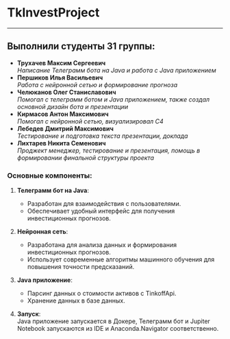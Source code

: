 # TkInvestProject

***

## Выполнили студенты 31 группы:

- **Трухачев Максим Сергеевич**  
  *Написание Телеграмм бота на Java и работа с Java приложением*
- **Першиков Илья Васильевич**  
  *Работа с нейронной сетью и формирование прогноза*
- **Челюканов Олег Станиславович**  
  *Помогал с телеграмм ботом и Java приложением, также создал основной дизайн бота и презентации*
- **Кирмасов Антон Максимович**  
  *Помогал с нейронной сетью, визуализировал С4*
- **Лебедев Дмитрий Максимович**  
  *Тестирование и подготовка текста презентации, доклада*
- **Лихтарев Никита Семенович**  
  *Проджект менеджер, тестирование и презентация, помощь в формировании финальной структуры проекта*

### Основные компоненты:

1. **Телеграмм бот на Java**:
   - Разработан для взаимодействия с пользователями.
   - Обеспечивает удобный интерфейс для получения инвестиционных прогнозов.

2. **Нейронная сеть**:
   - Разработана для анализа данных и формирования инвестиционных прогнозов.
   - Использует современные алгоритмы машинного обучения для повышения точности предсказаний.

3. **Java приложение**:
   - Парсинг данных о стоимости активов с TinkoffApi.
   - Хранение данных в базе данных.

2. **Запуск**:  
Java приложение запускается в Докере, Телеграмм бот и Jupiter Notebook запускаются из IDE и Anaconda.Navigator соответственно. 
